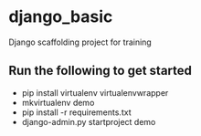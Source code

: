 django_basic
============
Django scaffolding project for training

## Run the following to get started
- pip install virtualenv virtualenvwrapper
- mkvirtualenv demo
- pip install -r requirements.txt
- django-admin.py startproject demo

